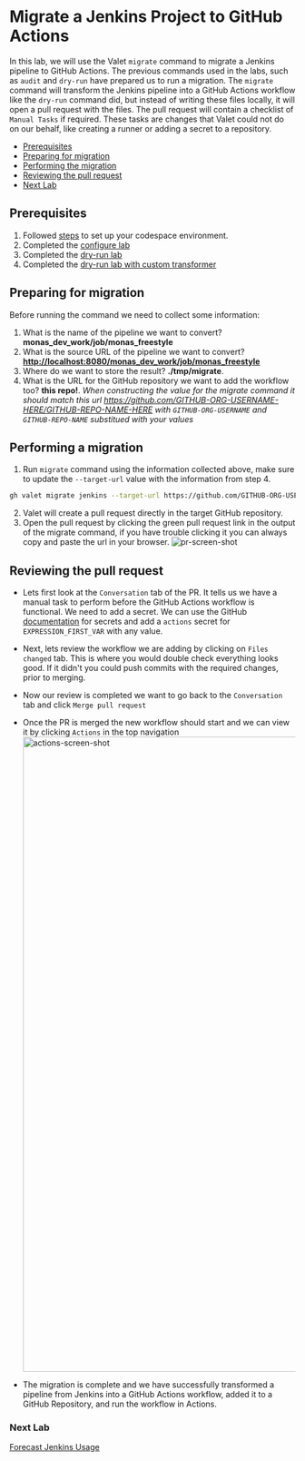 # Migrate a Jenkins Project to GitHub Actions

In this lab, we will use the Valet `migrate` command to migrate a Jenkins pipeline to GitHub Actions.
The previous commands used in the labs, such as `audit` and `dry-run` have prepared us to run a migration.
The `migrate` command will transform the Jenkins pipeline into a GitHub Actions workflow like the `dry-run` command did, but instead of writing these files locally, it will open a pull request with the files.
The pull request will contain a checklist of `Manual Tasks` if required. These tasks are changes that Valet could not do on our behalf, like creating a runner or adding a secret to a repository.

- [Prerequisites](#prerequisites)
- [Preparing for migration](#preparing-for-migration)
- [Performing the migration](#performing-a-migration)
- [Reviewing the pull request](#reviewing-the-pull-request)
- [Next Lab](#next-lab)

## Prerequisites

1. Followed [steps](../jenkins/readme.md) to set up your codespace environment.
2. Completed the [configure lab](../jenkins/valet-configure-lab.md)
3. Completed the [dry-run lab](../jenkins/valet-dry-run-lab.md)
4. Completed the [dry-run lab with custom transformer](../jenkins/valet-custom-transformers-lab.md)

## Preparing for migration

Before running the command we need to collect some information:

  1. What is the name of the pipeline we want to convert? __monas_dev_work/job/monas_freestyle__
  2. What is the source URL of the pipeline we want to convert? __<http://localhost:8080/monas_dev_work/job/monas_freestyle>__
  3. Where do we want to store the result? __./tmp/migrate__.
  4. What is the URL for the GitHub repository we want to add the workflow too? __this repo!__. *When constructing the value for the migrate command it should match this url <https://github.com/GITHUB-ORG-USERNAME-HERE/GITHUB-REPO-NAME-HERE> with `GITHUB-ORG-USERNAME` and `GITHUB-REPO-NAME` substitued with your values*  

## Performing a migration

1. Run `migrate` command using the information collected above, make sure to update the `--target-url` value with the information from step 4.

```bash
gh valet migrate jenkins --target-url https://github.com/GITHUB-ORG-USERNAME-HERE/GITHUB-REPO-NAME-HERE --output-dir ./tmp/migrate --source-url http://localhost:8080/job/monas_dev_work/job/monas_freestyle
```

2. Valet will create a pull request directly in the target GitHub repository.
3. Open the pull request by clicking the green pull request link in the output of the migrate command, if you have trouble clicking it you can always copy and paste the url in your browser.
  ![pr-screen-shot](https://user-images.githubusercontent.com/19557880/185509412-ab64d92d-2a56-4d5a-bbb4-35a41a2ca48c.png)

## Reviewing the pull request

- Lets first look at the `Conversation` tab of the PR. It tells us we have a manual task to perform before the GitHub Actions workflow is functional.  We need to add a secret. We can use the GitHub [documentation](https://docs.github.com/en/actions/security-guides/encrypted-secrets#creating-encrypted-secrets-for-a-repository) for secrets and add a `actions` secret for `EXPRESSION_FIRST_VAR` with any value.

- Next, lets review the workflow we are adding by clicking on `Files changed` tab. This is where you would double check everything looks good. If it didn't you could push commits with the required changes, prior to merging.

- Now our review is completed we want to go back to the `Conversation` tab and click `Merge pull request`

- Once the PR is merged the new workflow should start and we can view it by clicking `Actions` in the top navigation
  <img width="1119" alt="actions-screen-shot" src="https://user-images.githubusercontent.com/19557880/185509704-90243ec5-e77f-4baf-a9b2-d9a4d9fda199.png">
- The migration is complete and we have successfully transformed a pipeline from Jenkins into a GitHub Actions workflow, added it to a GitHub Repository, and run the workflow in Actions.

### Next Lab

[Forecast Jenkins Usage](../jenkins/valet-forecast-lab.md#forecast-the-runner-usage-of-a-jenkins-instance)
